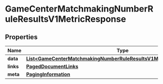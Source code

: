 

# GameCenterMatchmakingNumberRuleResultsV1MetricResponse


## Properties

| Name | Type | Description | Notes |
|------------ | ------------- | ------------- | -------------|
|**data** | [**List&lt;GameCenterMatchmakingNumberRuleResultsV1MetricResponseDataInner&gt;**](GameCenterMatchmakingNumberRuleResultsV1MetricResponseDataInner.md) |  |  |
|**links** | [**PagedDocumentLinks**](PagedDocumentLinks.md) |  |  |
|**meta** | [**PagingInformation**](PagingInformation.md) |  |  [optional] |



